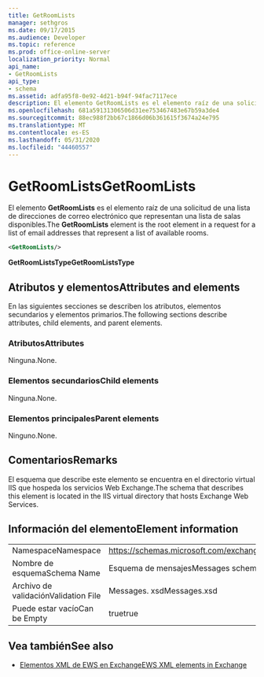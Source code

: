 ```yaml
---
title: GetRoomLists
manager: sethgros
ms.date: 09/17/2015
ms.audience: Developer
ms.topic: reference
ms.prod: office-online-server
localization_priority: Normal
api_name:
- GetRoomLists
api_type:
- schema
ms.assetid: adfa95f8-0e92-4d21-b94f-94fac7117ece
description: El elemento GetRoomLists es el elemento raíz de una solicitud de una lista de direcciones de correo electrónico que representan una lista de salas disponibles.
ms.openlocfilehash: 681a59131306506d31ee753467483e67b59a3de4
ms.sourcegitcommit: 88ec988f2bb67c1866d06b361615f3674a24e795
ms.translationtype: MT
ms.contentlocale: es-ES
ms.lasthandoff: 05/31/2020
ms.locfileid: "44460557"
---
```

# <a name="getroomlists"></a><span data-ttu-id="f52c5-103">GetRoomLists</span><span class="sxs-lookup"><span data-stu-id="f52c5-103">GetRoomLists</span></span>

<span data-ttu-id="f52c5-104">El elemento **GetRoomLists** es el elemento raíz de una solicitud de una lista de direcciones de correo electrónico que representan una lista de salas disponibles.</span><span class="sxs-lookup"><span data-stu-id="f52c5-104">The **GetRoomLists** element is the root element in a request for a list of email addresses that represent a list of available rooms.</span></span> 
  
```XML
<GetRoomLists/>
```

 <span data-ttu-id="f52c5-105">**GetRoomListsType**</span><span class="sxs-lookup"><span data-stu-id="f52c5-105">**GetRoomListsType**</span></span>
## <a name="attributes-and-elements"></a><span data-ttu-id="f52c5-106">Atributos y elementos</span><span class="sxs-lookup"><span data-stu-id="f52c5-106">Attributes and elements</span></span>

<span data-ttu-id="f52c5-107">En las siguientes secciones se describen los atributos, elementos secundarios y elementos primarios.</span><span class="sxs-lookup"><span data-stu-id="f52c5-107">The following sections describe attributes, child elements, and parent elements.</span></span>
  
### <a name="attributes"></a><span data-ttu-id="f52c5-108">Atributos</span><span class="sxs-lookup"><span data-stu-id="f52c5-108">Attributes</span></span>

<span data-ttu-id="f52c5-109">Ninguna.</span><span class="sxs-lookup"><span data-stu-id="f52c5-109">None.</span></span>
  
### <a name="child-elements"></a><span data-ttu-id="f52c5-110">Elementos secundarios</span><span class="sxs-lookup"><span data-stu-id="f52c5-110">Child elements</span></span>

<span data-ttu-id="f52c5-111">Ninguna.</span><span class="sxs-lookup"><span data-stu-id="f52c5-111">None.</span></span>
  
### <a name="parent-elements"></a><span data-ttu-id="f52c5-112">Elementos principales</span><span class="sxs-lookup"><span data-stu-id="f52c5-112">Parent elements</span></span>

<span data-ttu-id="f52c5-113">Ninguno.</span><span class="sxs-lookup"><span data-stu-id="f52c5-113">None.</span></span>
  
## <a name="remarks"></a><span data-ttu-id="f52c5-114">Comentarios</span><span class="sxs-lookup"><span data-stu-id="f52c5-114">Remarks</span></span>

<span data-ttu-id="f52c5-115">El esquema que describe este elemento se encuentra en el directorio virtual IIS que hospeda los servicios Web Exchange.</span><span class="sxs-lookup"><span data-stu-id="f52c5-115">The schema that describes this element is located in the IIS virtual directory that hosts Exchange Web Services.</span></span>
  
## <a name="element-information"></a><span data-ttu-id="f52c5-116">Información del elemento</span><span class="sxs-lookup"><span data-stu-id="f52c5-116">Element information</span></span>

|||
|:-----|:-----|
|<span data-ttu-id="f52c5-117">Namespace</span><span class="sxs-lookup"><span data-stu-id="f52c5-117">Namespace</span></span>  <br/> |https://schemas.microsoft.com/exchange/services/2006/messages  <br/> |
|<span data-ttu-id="f52c5-118">Nombre de esquema</span><span class="sxs-lookup"><span data-stu-id="f52c5-118">Schema Name</span></span>  <br/> |<span data-ttu-id="f52c5-119">Esquema de mensajes</span><span class="sxs-lookup"><span data-stu-id="f52c5-119">Messages schema</span></span>  <br/> |
|<span data-ttu-id="f52c5-120">Archivo de validación</span><span class="sxs-lookup"><span data-stu-id="f52c5-120">Validation File</span></span>  <br/> |<span data-ttu-id="f52c5-121">Messages. xsd</span><span class="sxs-lookup"><span data-stu-id="f52c5-121">Messages.xsd</span></span>  <br/> |
|<span data-ttu-id="f52c5-122">Puede estar vacío</span><span class="sxs-lookup"><span data-stu-id="f52c5-122">Can be Empty</span></span>  <br/> |<span data-ttu-id="f52c5-123">true</span><span class="sxs-lookup"><span data-stu-id="f52c5-123">true</span></span>  <br/> |
   
## <a name="see-also"></a><span data-ttu-id="f52c5-124">Vea también</span><span class="sxs-lookup"><span data-stu-id="f52c5-124">See also</span></span>



- [<span data-ttu-id="f52c5-125">Elementos XML de EWS en Exchange</span><span class="sxs-lookup"><span data-stu-id="f52c5-125">EWS XML elements in Exchange</span></span>](ews-xml-elements-in-exchange.md)

